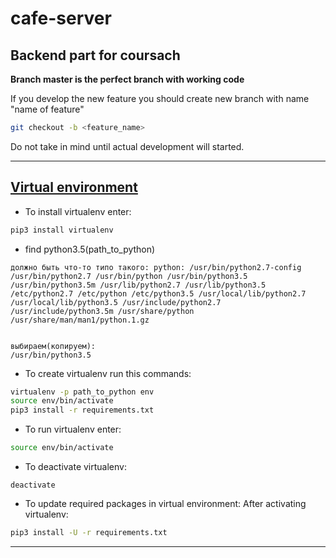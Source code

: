 # cafe-server

## Backend part for coursach

__Branch master is the perfect branch with working code__

If you develop the new feature you should create new branch with name "name of feature"

```bash
git checkout -b <feature_name>
```
Do not take in mind until actual development will started.
______
## [Virtual environment](https://virtualenv.pypa.io/en/stable/)

- To install virtualenv enter:
```bash
pip3 install virtualenv
```
- find python3.5(path_to_python)
```	whereis python
должно быть что-то типо такого: python: /usr/bin/python2.7-config /usr/bin/python2.7 /usr/bin/python /usr/bin/python3.5 /usr/bin/python3.5m /usr/lib/python2.7 /usr/lib/python3.5 /etc/python2.7 /etc/python /etc/python3.5 /usr/local/lib/python2.7 /usr/local/lib/python3.5 /usr/include/python2.7 /usr/include/python3.5m /usr/share/python /usr/share/man/man1/python.1.gz


выбираем(копируем):
/usr/bin/python3.5

```

- To create virtualenv run this commands:
```bash
virtualenv -p path_to_python env
source env/bin/activate
pip3 install -r requirements.txt
```

- To run virtualenv enter:
```bash
source env/bin/activate
```

- To deactivate virtualenv:
```
deactivate
```

- To update required packages in virtual environment:
After activating virtualenv:
```bash
pip3 install -U -r requirements.txt
```
_____
